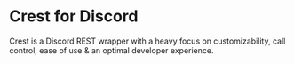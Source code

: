 # Crest for Discord

Crest is a Discord REST wrapper with a heavy focus on customizability, call control, ease of use & an optimal developer experience.
